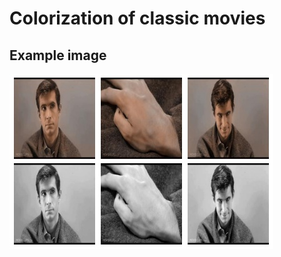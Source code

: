 # Colorization of classic movies

## Example image
![alt text](https://github.com/LjungPer/deep-learning-project/blob/main/figures/psycho.jpg)
